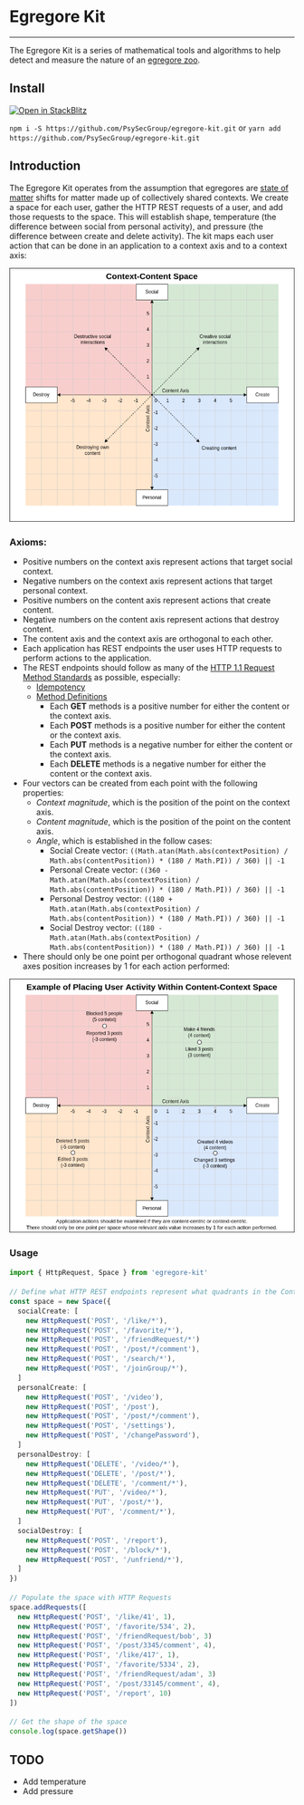 # Egregore Kit
-----------------------

The Egregore Kit is a series of mathematical tools and algorithms to help detect and measure the nature of an [egregore zoo](https://en.wikipedia.org/wiki/Egregore).

## Install

[![Open in StackBlitz](https://developer.stackblitz.com/img/open_in_stackblitz.svg)](https://stackblitz.com/github/hypercrowd/typescript-server-template)

`npm i -S https://github.com/PsySecGroup/egregore-kit.git` or `yarn add https://github.com/PsySecGroup/egregore-kit.git`

## Introduction

The Egregore Kit operates from the assumption that egregores are [state of matter](https://en.wikipedia.org/wiki/State_of_matter) shifts for matter made up of collectively shared contexts.  We create a space for each user, gather the HTTP REST requests of a user, and add those requests to the space.  This will establish shape, temperature (the difference between social from personal activity), and pressure (the difference between create and delete activity). The kit maps each user action that can be done in an application to a context axis and to a context axis:

![Context-Context Space](docs/Context-Content-Space.png "Content-Context Space")

### Axioms:

* Positive numbers on the context axis represent actions that target social context.
* Negative numbers on the context axis represent actions that target personal context.
* Positive numbers on the content axis represent actions that create content.
* Negative numbers on the content axis represent actions that destroy content.
* The content axis and the context axis are orthogonal to each other.
* Each application has REST endpoints the user uses HTTP requests to perform actions to the application.
* The REST endpoints should follow as many of the [HTTP 1.1 Request Method Standards](https://datatracker.ietf.org/doc/html/rfc7231#section-4) as possible, especially:
  * [Idempotency](https://datatracker.ietf.org/doc/html/rfc7231#section-4.2.2)
  * [Method Definitions](https://datatracker.ietf.org/doc/html/rfc7231#section-4.3)
    * Each **GET** methods is a positive number for either the content or the context axis.
    * Each **POST** methods is a positive number for either the content or the context axis.
    * Each **PUT** methods is a negative number for either the content or the context axis.
    * Each **DELETE** methods is a negative number for either the content or the context axis.
* Four vectors can be created from each point with the following properties:
  * _Context magnitude_, which is the position of the point on the context axis.
  * _Content magnitude_, which is the position of the point on the content axis.
  * _Angle_, which is established in the follow cases:
    * Social Create vector: `((Math.atan(Math.abs(contextPosition) / Math.abs(contentPosition)) * (180 / Math.PI)) / 360) || -1`
    * Personal Create vector: `((360 - Math.atan(Math.abs(contextPosition) / Math.abs(contentPosition)) * (180 / Math.PI)) / 360) || -1`
    * Personal Destroy vector: `((180 + Math.atan(Math.abs(contextPosition) / Math.abs(contentPosition)) * (180 / Math.PI)) / 360) || -1`
    * Social Destroy vector: `((180 - Math.atan(Math.abs(contextPosition) / Math.abs(contentPosition)) * (180 / Math.PI)) / 360) || -1`
* There should only be one point per orthogonal quadrant whose relevent axes position increases by 1 for each action performed:

![Context-Context Space](docs/Content-Context-Space-Example.png "Content-Context Space")

### Usage

```ts
import { HttpRequest, Space } from 'egregore-kit'

// Define what HTTP REST endpoints represent what quadrants in the Context-Content Space
const space = new Space({
  socialCreate: [
    new HttpRequest('POST', '/like/*'),
    new HttpRequest('POST', '/favorite/*'),
    new HttpRequest('POST', '/friendRequest/*')
    new HttpRequest('POST', '/post/*/comment'),
    new HttpRequest('POST', '/search/*'),
    new HttpRequest('POST', '/joinGroup/*'),
  ]
  personalCreate: [
    new HttpRequest('POST', '/video'),
    new HttpRequest('POST', '/post'),
    new HttpRequest('POST', '/post/*/comment'),
    new HttpRequest('POST', '/settings'),
    new HttpRequest('POST', '/changePassword'),
  ]
  personalDestroy: [
    new HttpRequest('DELETE', '/video/*'),
    new HttpRequest('DELETE', '/post/*'),
    new HttpRequest('DELETE', '/comment/*'),
    new HttpRequest('PUT', '/video/*'),
    new HttpRequest('PUT', '/post/*'),
    new HttpRequest('PUT', '/comment/*'),
  ]
  socialDestroy: [
    new HttpRequest('POST', '/report'),
    new HttpRequest('POST', '/block/*'),
    new HttpRequest('POST', '/unfriend/*'),
  ]
})

// Populate the space with HTTP Requests
space.addRequests([
  new HttpRequest('POST', '/like/41', 1),
  new HttpRequest('POST', '/favorite/534', 2),
  new HttpRequest('POST', '/friendRequest/bob', 3)
  new HttpRequest('POST', '/post/3345/comment', 4),
  new HttpRequest('POST', '/like/417', 1),
  new HttpRequest('POST', '/favorite/5334', 2),
  new HttpRequest('POST', '/friendRequest/adam', 3)
  new HttpRequest('POST', '/post/33145/comment', 4),
  new HttpRequest('POST', '/report', 10)
])

// Get the shape of the space
console.log(space.getShape())
```
## TODO

* Add temperature
* Add pressure